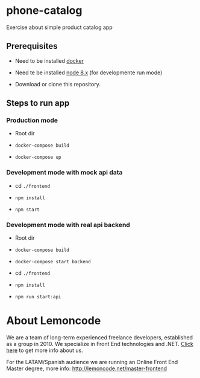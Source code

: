# phone-catalog

Exercise about simple product catalog app

## Prerequisites

- Need to be installed [docker](https://www.docker.com/products/docker-desktop)

- Need te be installed [node 8.x](https://nodejs.org) (for developmente run mode)

- Download or clone this repository.

## Steps to run app

### Production mode

- Root dir

- `docker-compose build`

- `docker-compose up`

### Development mode with mock api data

- cd `./frontend`

- `npm install`

- `npm start`

### Development mode with real api backend

- Root dir

- `docker-compose build`

- `docker-compose start backend`

- cd `./frontend`

- `npm install`

- `npm run start:api`

# About Lemoncode

We are a team of long-term experienced freelance developers, established as a group in 2010.
We specialize in Front End technologies and .NET. [Click here](http://lemoncode.net/services/en/#en-home) to get more info about us.

For the LATAM/Spanish audience we are running an Online Front End Master degree, more info: http://lemoncode.net/master-frontend
